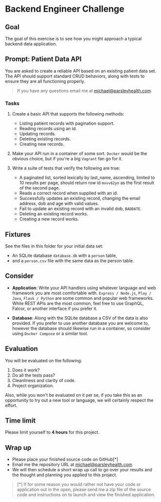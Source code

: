# Backend Engineer Challenge

## Goal

The goal of this exercise is to see how you might approach a typical backend
data application.

## Prompt: Patient Data API

You are asked to create a reliable API based on an existing patient data set.
The API should support standard CRUD behaviors, along with tests to ensure they
are all functioning properly.

> If you have any questions email me at michael@parsleyhealth.com.

### Tasks

1.  Create a basic API that supports the following methods:

    * Listing patient records with pagination support.
    * Reading records using an id.
    * Updating records.
    * Deleting existing records.
    * Creating new records.

2.  Make your API run in a container of some sort. `Docker` would be the obvious
    choice, but if you're a big `Vagrant` fan go for it.

3.  Write a suite of tests that verify the following are true:

    * A paginated list, sorted lexically by last_name, ascending, limited to 10
      results per page, should return row id `mxvv62yn` as the first result of
      the second page.
    * Reads a correct record when supplied with an id.
    * Successfully updates an existing record, changing the email address, dob
      and age with valid values.
    * Fail to update an existing record with an invalid dob, `BADDATE`.
    * Deleting an existing record works.
    * Creating a new record works.

## Fixtures

See the files in this folder for your initial data set:

* An SQLite database `database.db` with a `person` table,
* and a `person.csv` file with the same data as the person table.

## Consider

* **Application**: Write your API handlers using whatever language and web
  framework you are most comfortable with. `Express / Node.js`, `Play / Java`,
  `Flask / Python` are some common and popular web frameworks. While REST APIs
  are the most common, feel free to use GraphQL, Falcor, or another interface if
  you prefer it.

* **Database**: Along with the SQLite database a CSV of the data is also
  provided. If you prefer to use another database you are welcome to, however
  the database should likewise run in a container, so consider using
  `Docker Compose` or a similar tool.

## Evaluation

You will be evaluated on the following:

1.  Does it work?
2.  Do all the tests pass?
3.  Cleanliness and clarity of code.
4.  Project organization.

Also, while you won't be evaluated on it per se, if you take this as an
opportunity to try out a new tool or language, we will certainly respect the
effort.

## Time limit

Please limit yourself to **4 hours** for this project.

## Wrap up

* Please place your finished source code on GitHub[*]
* Email me the repository URL at michael@parsleyhealth.com
* We will then schedule a short wrap up call to go over your results and the
  thought and planning you applied to this project.

> [*] If for some reason you would rather not have your code or application out
> in the open, please send me a zip file of the source code and instructions on
> to launch and view the finished application.
